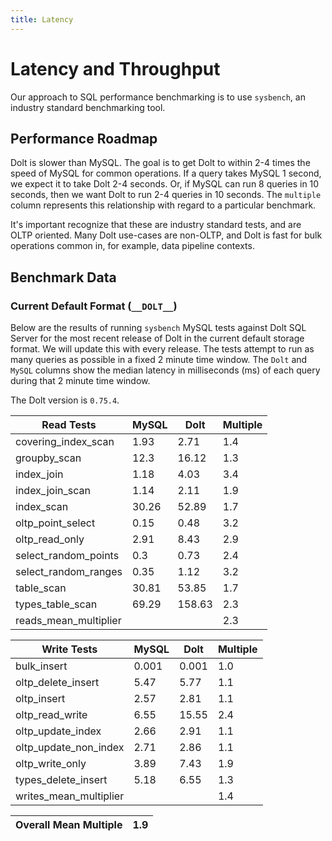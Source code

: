 ```yaml
---
title: Latency
---
```


# Latency and Throughput

Our approach to SQL performance benchmarking is to use `sysbench`, an
industry standard benchmarking tool.

## Performance Roadmap

Dolt is slower than MySQL. The goal is to get Dolt to within 2-4 times
the speed of MySQL for common operations. If a query takes MySQL 1
second, we expect it to take Dolt 2-4 seconds. Or, if MySQL can run 8
queries in 10 seconds, then we want Dolt to run 2-4 queries in 10
seconds. The `multiple` column represents this relationship with
regard to a particular benchmark.

It's important recognize that these are industry standard tests, and
are OLTP oriented. Many Dolt use-cases are non-OLTP, and Dolt is fast
for bulk operations common in, for example, data pipeline contexts.

## Benchmark Data

### Current Default Format (`__DOLT__`)

Below are the results of running `sysbench` MySQL tests against Dolt
SQL Server for the most recent release of Dolt in the current default 
storage format. We will update this with every release. The tests 
attempt to run as many queries as possible in a fixed 2 minute time 
window. The `Dolt` and `MySQL` columns show the median latency in 
milliseconds (ms) of each query during that 2 minute time window.

The Dolt version is `0.75.4`.

<!-- START___DOLT___LATENCY_RESULTS_TABLE -->
|       Read Tests        | MySQL |  Dolt  | Multiple |
|-------------------------|-------|--------|----------|
| covering\_index\_scan   |  1.93 |   2.71 |      1.4 |
| groupby\_scan           |  12.3 |  16.12 |      1.3 |
| index\_join             |  1.18 |   4.03 |      3.4 |
| index\_join\_scan       |  1.14 |   2.11 |      1.9 |
| index\_scan             | 30.26 |  52.89 |      1.7 |
| oltp\_point\_select     |  0.15 |   0.48 |      3.2 |
| oltp\_read\_only        |  2.91 |   8.43 |      2.9 |
| select\_random\_points  |   0.3 |   0.73 |      2.4 |
| select\_random\_ranges  |  0.35 |   1.12 |      3.2 |
| table\_scan             | 30.81 |  53.85 |      1.7 |
| types\_table\_scan      | 69.29 | 158.63 |      2.3 |
| reads\_mean\_multiplier |       |        |      2.3 |

|       Write Tests        | MySQL | Dolt  | Multiple |
|--------------------------|-------|-------|----------|
| bulk\_insert             | 0.001 | 0.001 |      1.0 |
| oltp\_delete\_insert     |  5.47 |  5.77 |      1.1 |
| oltp\_insert             |  2.57 |  2.81 |      1.1 |
| oltp\_read\_write        |  6.55 | 15.55 |      2.4 |
| oltp\_update\_index      |  2.66 |  2.91 |      1.1 |
| oltp\_update\_non\_index |  2.71 |  2.86 |      1.1 |
| oltp\_write\_only        |  3.89 |  7.43 |      1.9 |
| types\_delete\_insert    |  5.18 |  6.55 |      1.3 |
| writes\_mean\_multiplier |       |       |      1.4 |

| Overall Mean Multiple | 1.9 |
|-----------------------|-----|
<!-- END___DOLT___LATENCY_RESULTS_TABLE -->
<br/>
